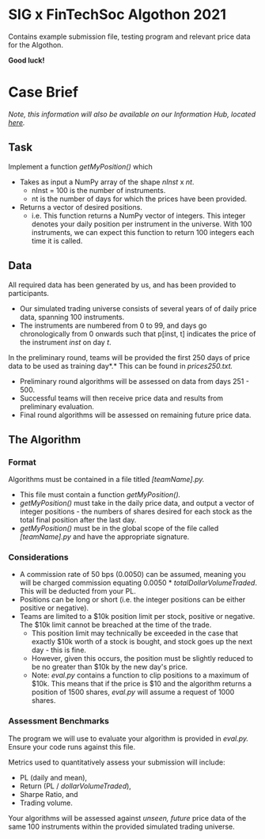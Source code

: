 # SIG x FinTechSoc Algothon 2021
Contains example submission file, testing program and relevant price data for the Algothon.

**Good luck!**

# Case Brief
*Note, this information will also be available on our Information Hub, located [here](https://www.notion.so/Algothon-2021-Information-Hub-3b65973a4a694d07952ff55706a6b1aa).*

## Task

Implement a function *getMyPosition()* which

- Takes as input a NumPy array of the shape *nInst* x *nt*.
    - nInst = 100 is the number of instruments.
    - nt is the number of days for which the prices have been provided.
- Returns a vector of desired positions.
    - i.e. This function returns a NumPy vector of integers. This integer denotes your daily position per instrument in the universe. With 100 instruments, we can expect this function to return 100 integers each time it is called.

## Data

All required data has been generated by us, and has been provided to participants. 

- Our simulated trading universe consists of several years of of daily price data, spanning 100 instruments.
- The instruments are numbered from 0 to 99, and days go chronologically from 0 onwards such that p[inst, t] indicates the price of the instrument *inst* on day *t*.

In the preliminary round, teams will be provided the first 250 days of price data to be used as training day*.* This can be found in *prices250.txt.*

- Preliminary round algorithms will be assessed on data from days 251 - 500.
- Successful teams will then receive price data and results from preliminary evaluation.
- Final round algorithms will be assessed on remaining future price data.

## The Algorithm

### Format

Algorithms must be contained in a file titled *[teamName].py.* 

- This file must contain a function *getMyPosition().*
- *getMyPosition()* must take in the daily price data, and output a vector of integer positions - the numbers of shares desired for each stock as the total final position after the last day.
- *getMyPosition()* must be in the global scope of the file called *[teamName].py* and have the appropriate signature.

### **Considerations**

- A commission rate of 50 bps (0.0050) can be assumed, meaning you will be charged commission equating 0.0050 * *totalDollarVolumeTraded*. This will be deducted from your PL.
- Positions can be long or short (i.e. the integer positions can be either positive or negative).
- Teams are limited to a $10k position limit per stock, positive or negative. The $10k limit cannot be breached at the time of the trade.
    - This position limit may technically be exceeded in the case that exactly $10k worth of a stock is bought, and stock goes up the next day - this is fine.
    - However, given this occurs, the position must be slightly reduced to be no greater than $10k by the new day's price.
    - Note: *eval.py* contains a function to clip positions to a maximum of $10k. This means that if the price is $10 and the algorithm returns a position of 1500 shares, *eval.py* will assume a request of 1000 shares.

### **Assessment Benchmarks**

The program we will use to evaluate your algorithm is provided in *eval.py.* Ensure your code runs against this file. 

Metrics used to quantitatively assess your submission will include:

- PL (daily and mean),
- Return (PL / *dollarVolumeTraded*),
- Sharpe Ratio, and
- Trading volume.

Your algorithms will be assessed against *unseen, future* price data of the same 100 instruments within the provided simulated trading universe.


